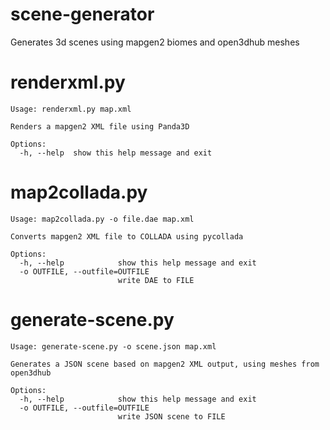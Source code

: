 scene-generator
===============

Generates 3d scenes using mapgen2 biomes and open3dhub meshes

renderxml.py
============

```
Usage: renderxml.py map.xml

Renders a mapgen2 XML file using Panda3D

Options:
  -h, --help  show this help message and exit
```

map2collada.py
==============

```
Usage: map2collada.py -o file.dae map.xml

Converts mapgen2 XML file to COLLADA using pycollada

Options:
  -h, --help            show this help message and exit
  -o OUTFILE, --outfile=OUTFILE
                        write DAE to FILE
```

generate-scene.py
=================

```
Usage: generate-scene.py -o scene.json map.xml

Generates a JSON scene based on mapgen2 XML output, using meshes from
open3dhub

Options:
  -h, --help            show this help message and exit
  -o OUTFILE, --outfile=OUTFILE
                        write JSON scene to FILE
```
